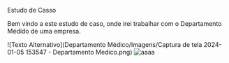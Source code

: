<p>Estudo de Casso</p>
<p>Bem vindo a este estudo de caso, onde irei trabalhar com o Departamento Médido de uma empresa.</p>
![Texto Alternativo](Departamento Médico/Imagens/Captura de tela 2024-01-05 153547 - Departamento Medico.png)
<img src="Departamento Médico/Imagens/Captura de tela 2024-01-05 153547 - Departamento Medico.png" alt = "aaaa">
